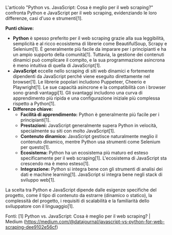 L'articolo "Python vs. JavaScript: Cosa è meglio per il web scraping?" confronta Python e JavaScript per il web scraping, evidenziando le loro differenze, casi d'uso e strumenti[1].

**Punti chiave:**
*   **Python** è spesso preferito per il web scraping grazie alla sua leggibilità, semplicità e al ricco ecosistema di librerie come BeautifulSoup, Scrapy e Selenium[1]. È generalmente più facile da imparare per i principianti e ha un ampio supporto della comunità[1]. Tuttavia, la gestione dei contenuti dinamici può complicare il compito, e la sua programmazione asincrona è meno intuitiva di quella di JavaScript[1].
*   **JavaScript** eccelle nello scraping di siti web dinamici e fortemente dipendenti da JavaScript perché viene eseguito direttamente nel browser[1]. Le librerie popolari includono Puppeteer, Cheerio e Playwright[1]. Le sue capacità asincrone e la compatibilità con i browser sono grandi vantaggi[1]. Gli svantaggi includono una curva di apprendimento più ripida e una configurazione iniziale più complessa rispetto a Python[1].
*   **Differenze chiave:**
    *   **Facilità di apprendimento:** Python è generalmente più facile per i principianti[1].
    *   **Prestazioni:** JavaScript generalmente supera Python in velocità, specialmente su siti con molto JavaScript[1].
    *   **Contenuto dinamico:** JavaScript gestisce naturalmente meglio il contenuto dinamico, mentre Python usa strumenti come Selenium per questo[1].
    *   **Ecosistema:** Python ha un ecosistema più maturo ed esteso specificamente per il web scraping[1]. L'ecosistema di JavaScript sta crescendo ma è meno esteso[1].
    *   **Integrazione:** Python si integra bene con gli strumenti di analisi dei dati e machine learning[1]. JavaScript si integra bene negli stack di sviluppo web[1].

La scelta tra Python e JavaScript dipende dalle esigenze specifiche del progetto, come il tipo di contenuto da estrarre (dinamico o statico), la complessità del progetto, i requisiti di scalabilità e la familiarità dello sviluppatore con il linguaggio[1].

Fonti:
[1] Python vs. JavaScript: Cosa è meglio per il web scraping? | Medium (https://medium.com/@datajournal/javascript-vs-python-for-web-scraping-dee9102e56cf)

